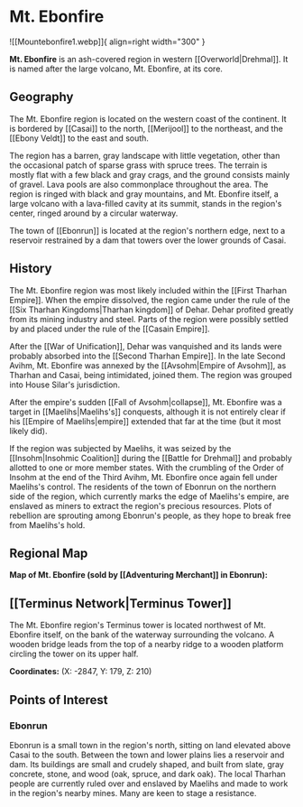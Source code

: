 # Mt. Ebonfire

![[Mountebonfire1.webp]]{ align=right width="300" }

**Mt. Ebonfire** is an ash-covered region in western [[Overworld|Drehmal]]. It is named after the large volcano, Mt. Ebonfire, at its core.

## Geography

The Mt. Ebonfire region is located on the western coast of the continent. It is bordered by [[Casai]] to the north, [[Merijool]] to the northeast, and the [[Ebony Veldt]] to the east and south.

The region has a barren, gray landscape with little vegetation, other than the occasional patch of sparse grass with spruce trees. The terrain is mostly flat with a few black and gray crags, and the ground consists mainly of gravel. Lava pools are also commonplace throughout the area. The region is ringed with black and gray mountains, and Mt. Ebonfire itself, a large volcano with a lava-filled cavity at its summit, stands in the region's center, ringed around by a circular waterway.

The town of [[Ebonrun]] is located at the region's northern edge, next to a reservoir restrained by a dam that towers over the lower grounds of Casai.

## History

The Mt. Ebonfire region was most likely included within the [[First Tharhan Empire]]. When the empire dissolved, the region came under the rule of the [[Six Tharhan Kingdoms|Tharhan kingdom]] of Dehar. Dehar profited greatly from its mining industry and steel. Parts of the region were possibly settled by and placed under the rule of the [[Casain Empire]].

After the [[War of Unification]], Dehar was vanquished and its lands were probably absorbed into the [[Second Tharhan Empire]]. In the late Second Avihm, Mt. Ebonfire was annexed by the [[Avsohm|Empire of Avsohm]], as Tharhan and Casai, being intimidated, joined them. The region was grouped into House Silar's jurisdiction.

After the empire's sudden [[Fall of Avsohm|collapse]], Mt. Ebonfire was a target in [[Maelihs|Maelihs's]] conquests, although it is not entirely clear if his [[Empire of Maelihs|empire]] extended that far at the time (but it most likely did).

If the region was subjected by Maelihs, it was seized by the [[Insohm|Insohmic Coalition]] during the [[Battle for Drehmal]] and probably allotted to one or more member states. With the crumbling of the Order of Insohm at the end of the Third Avihm, Mt. Ebonfire once again fell under Maelihs's control. The residents of the town of Ebonrun on the northern side of the region, which currently marks the edge of Maelihs's empire, are enslaved as miners to extract the region's precious resources. Plots of rebellion are sprouting among Ebonrun's people, as they hope to break free from Maelihs's hold.

## Regional Map

**Map of Mt. Ebonfire (sold by [[Adventuring Merchant]] in Ebonrun):**

## [[Terminus Network|Terminus Tower]]

The Mt. Ebonfire region's Terminus tower is located northwest of Mt. Ebonfire itself, on the bank of the waterway surrounding the volcano. A wooden bridge leads from the top of a nearby ridge to a wooden platform circling the tower on its upper half.

**Coordinates:** (X: -2847, Y: 179, Z: 210)

## Points of Interest

### Ebonrun

Ebonrun is a small town in the region's north, sitting on land elevated above Casai to the south. Between the town and lower plains lies a reservoir and dam. Its buildings are small and crudely shaped, and built from slate, gray concrete, stone, and wood (oak, spruce, and dark oak). The local Tharhan people are currently ruled over and enslaved by Maelihs and made to work in the region's nearby mines. Many are keen to stage a resistance.
